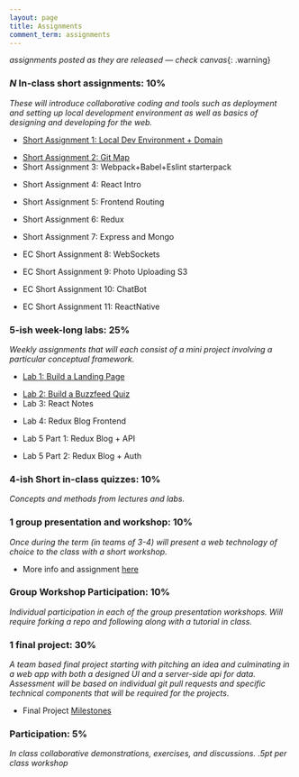 ```yaml
---
layout: page
title: Assignments
comment_term: assignments
---
```


*assignments posted as they are released — check canvas*{: .warning}

### *N* In-class short assignments: 10%
*These will introduce collaborative coding and tools such as deployment and setting up local development environment as well as basics of designing and developing for the web.*

<!-- * Short Assignment 1: Local Dev Environment + Domain -->
* [Short Assignment 1: Local Dev Environment + Domain](sa/localdev)
<!-- * Short Assignment 2: Git Map (in-class) -->
* [Short Assignment 2: Git Map](sa/git-map)
* Short Assignment 3: Webpack+Babel+Eslint starterpack
<!-- * [Short Assignment 3: Webpack+Babel+Eslint starterpack](sa/starterpack) — DUE 4/12 -->
* Short Assignment 4: React Intro
<!-- * [Short Assignment 4: React Intro](sa/react-videos) — DUE 4/15 -->
* Short Assignment 5: Frontend Routing
<!-- * [Short Assignment 5: Frontend Routing](sa/routing) — DUE 4/25 -->
* Short Assignment 6: Redux
<!-- * [Short Assignment 6: Redux](sa/redux) - DUE 4/26 -->
* Short Assignment 7: Express and Mongo
<!-- * [Short Assignment 7: Express and Mongo](sa/server-side) - DUE 5/2 -->
* EC Short Assignment 8: WebSockets
<!-- * [ExtraCredit Short Assignment 8: WebSockets](sa/websockets) -->
* EC Short Assignment 9: Photo Uploading S3
<!-- * [ExtraCredit Short Assignment 9: Photo Uploading S3](sa/s3-upload) -->
* EC Short Assignment 10: ChatBot
<!-- * [ExtraCredit Short Assignment 10: ChatBot](sa/slack-bot) -->
* EC Short Assignment 11: ReactNative
<!-- * [ExtraCredit Short Assignment 11: ReactNative](sa/react-native) -->




### 5-ish week-long labs:  25%
*Weekly assignments that will each consist of a mini project involving a particular conceptual framework.*

<!-- * Lab 1: Build a Landing Page -->
* [Lab 1: Build a Landing Page](lab/landing-page)
<!-- * Lab 2: Build a Buzzfeed Quiz -->
* [Lab 2: Build a Buzzfeed Quiz](lab/quizzical)
* Lab 3: React Notes
<!-- * [Lab 3: React Notes](lab/react-notes) - DUE 4/22 -->
* Lab 4: Redux Blog Frontend
<!-- * [Lab 4: Redux CRUD Frontend](lab/redux-blog) - DUE 4/30 -->
* Lab 5 Part 1: Redux Blog + API
<!-- * [Lab 5 Part 1: Redux Blog + API](lab/redux-blog+server) - DUE 5/6 -->
* Lab 5 Part 2: Redux Blog + Auth 
<!-- * [Lab 5 Part 2: Redux Blog + Auth](lab/redux-blog+auth) - DUE 5/11 -->


### 4-ish Short in-class quizzes:  10%
*Concepts and methods from lectures and labs.*

### 1 group presentation and workshop: 10%
*Once during the term (in teams of 3-4) will present a web technology of choice to the class with a short workshop.*

* More info and assignment [here](../workshops)

### Group Workshop Participation: 10%
*Individual participation in each of the group presentation workshops. Will require forking a repo and following along with a tutorial in class.*

### 1 final project:  30%
*A team based final project starting with pitching an idea and culminating in a web app with both a designed UI and a server-side api for data.  Assessment will be based on individual git pull requests and specific technical components that will be required for the projects.*

* Final Project [Milestones](project)

### Participation:  5%
*In class collaborative demonstrations, exercises, and discussions. .5pt per class workshop*
